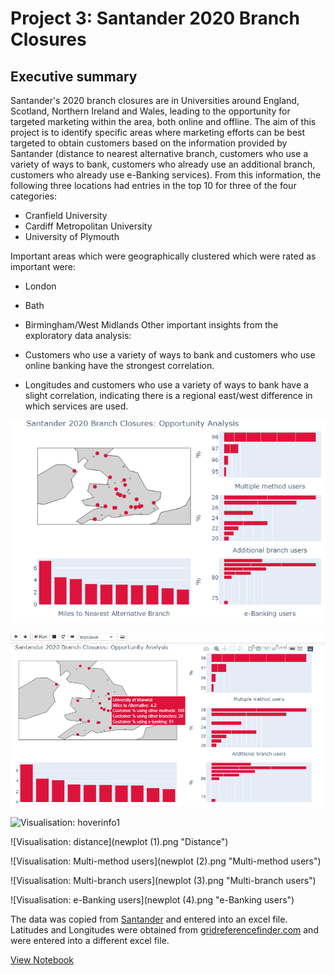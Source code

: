 # Project 3: Santander 2020 Branch Closures
## Executive summary

Santander's 2020 branch closures are in Universities around England, Scotland, Northern Ireland and Wales, leading to the opportunity for targeted marketing within the area, both online and offline. The aim of this project is to identify specific areas where marketing efforts can be best targeted to obtain customers based on the information provided by Santander (distance to nearest alternative branch, customers who use a variety of ways to bank, customers who already use an additional branch, customers who already use e-Banking services). From this information, the following three locations had entries in the top 10 for three of the four categories:

- Cranfield University
- Cardiff Metropolitan University
- University of Plymouth

Important areas which were geographically clustered which were rated as important were:

- London
- Bath
- Birmingham/West Midlands
Other important insights from the exploratory data analysis:

- Customers who use a variety of ways to bank and customers who use online banking have the strongest correlation.
- Longitudes and customers who use a variety of ways to bank have a slight correlation, indicating there is a regional east/west difference in which services are used.

![Visualisation: Important](newplot.png "Important branch closure locations")

![Visualisation: hoverinfo](hoverinfo.png "Hover info")

![Visualisation: hoverinfo1](hoverinfo1.png "Hover info 1")

![Visualisation: distance](newplot (1).png "Distance")

![Visualisation: Multi-method users](newplot (2).png "Multi-method users")

![Visualisation: Multi-branch users](newplot (3).png "Multi-branch users")

![Visualisation: e-Banking users](newplot (4).png "e-Banking users")


The data was copied from [Santander](https://www.santander.co.uk/personal/support/ways-to-bank/our-branches) and entered into an excel file. Latitudes and Longitudes were obtained from [gridreferencefinder.com](https://gridreferencefinder.com/batchConvert/batchConvert.php) and were entered into a different excel file.

[View Notebook](https://github.com/mthorp363/santander_branch_closures/blob/master/Closures_2020.ipynb)
